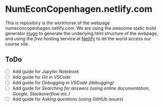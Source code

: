 # NumEconCopenhagen.netlify.com

This is repository is the workhorse of the webpage numeconcopenhagen.netlify.com. We are using the awesome static build generator [Hugo](gohugo.io/
) to generate the underlying html structure of the webpage, and using the _free_ hosting service at [Netlify](https://www.netlify.com/
) to let the world access our course site.

## ToDo

- [ ] Add guide for _Jupyter Notebook_
- [ ] Add guide for _Git in VSCode_
- [ ] Add guide for _Debugging in VSCode (debugging)_
- [ ] Add guide for _Searching for answers (using online documentation, Google, Stackoverflow etc.)_
- [ ] Add guide for _Asking questions (using GitHUb issues)_
